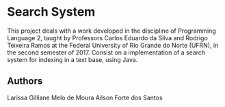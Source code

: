 # Search System

This   project   deals   with   a   work   developed   in   the   discipline   of   Programming Language   2,   taught   by   Professors   Carlos   Eduardo   da   Silva   and   Rodrigo   Teixeira Ramos   at   the   Federal   University   of   Rio   Grande   do   Norte   (UFRN),   in   the   second semester   of   2017. Consist on a   implementation of  a   search  system   for  indexing in  a   text   base, using Java. 

## Authors
Larissa Gilliane Melo de Moura
Ailson Forte dos Santos

